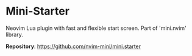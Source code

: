# Mini-Starter

Neovim Lua plugin with fast and flexible start screen. Part of 'mini.nvim' library.

**Repository**: <https://github.com/nvim-mini/mini.starter>
